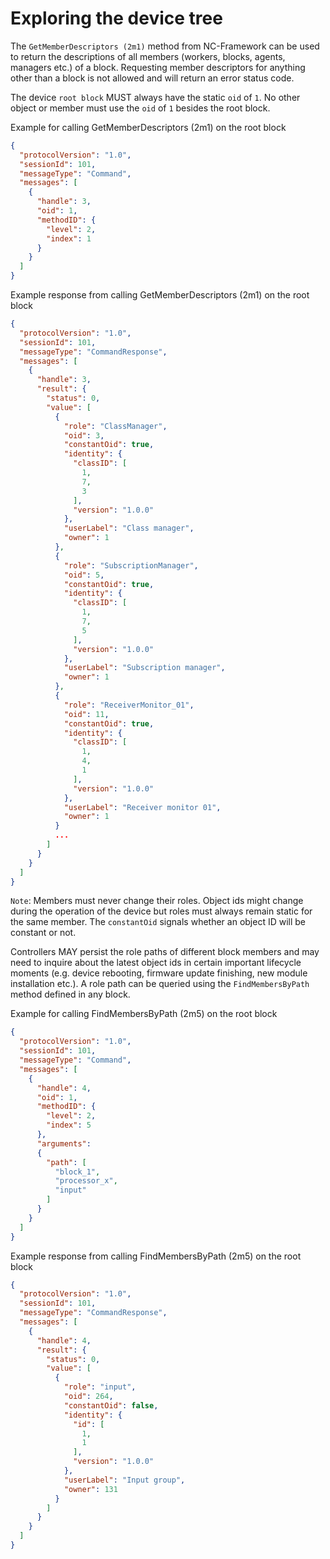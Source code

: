 # Exploring the device tree

The `GetMemberDescriptors (2m1)` method from NC-Framework can be used to return the descriptions of all members (workers, blocks, agents, managers etc.) of a block.
Requesting member descriptors for anything other than a block is not allowed and will return an error status code.

The device `root block` MUST always have the static `oid` of `1`. No other object or member must use the `oid` of `1` besides the root block.

Example for calling GetMemberDescriptors (2m1) on the root block

```json
{
  "protocolVersion": "1.0",
  "sessionId": 101,
  "messageType": "Command",
  "messages": [
    {
      "handle": 3,
      "oid": 1,
      "methodID": {
        "level": 2,
        "index": 1
      }
    }
  ]
}
```

Example response from calling GetMemberDescriptors (2m1) on the root block

```json
{
  "protocolVersion": "1.0",
  "sessionId": 101,
  "messageType": "CommandResponse",
  "messages": [
    {
      "handle": 3,
      "result": {
        "status": 0,
        "value": [
          {
            "role": "ClassManager",
            "oid": 3,
            "constantOid": true,
            "identity": {
              "classID": [
                1,
                7,
                3
              ],
              "version": "1.0.0"
            },
            "userLabel": "Class manager",
            "owner": 1
          },
          {
            "role": "SubscriptionManager",
            "oid": 5,
            "constantOid": true,
            "identity": {
              "classID": [
                1,
                7,
                5
              ],
              "version": "1.0.0"
            },
            "userLabel": "Subscription manager",
            "owner": 1
          },
          {
            "role": "ReceiverMonitor_01",
            "oid": 11,
            "constantOid": true,
            "identity": {
              "classID": [
                1,
                4,
                1
              ],
              "version": "1.0.0"
            },
            "userLabel": "Receiver monitor 01",
            "owner": 1
          }
          ...
        ]
      }
    }
  ]
}
```

`Note`: Members must never change their roles. Object ids might change during the operation of the device but roles must always remain static for the same member. The `constantOid` signals whether an object ID will be constant or not.

Controllers MAY persist the role paths of different block members and may need to inquire about the latest object ids in certain important lifecycle moments (e.g. device rebooting, firmware update finishing, new module installation etc.). A role path can be queried using the `FindMembersByPath` method defined in any block.

Example for calling FindMembersByPath (2m5) on the root block

```json
{
  "protocolVersion": "1.0",
  "sessionId": 101,
  "messageType": "Command",
  "messages": [
    {
      "handle": 4,
      "oid": 1,
      "methodID": {
        "level": 2,
        "index": 5
      },
      "arguments": 
      {
        "path": [
          "block_1",
          "processor_x",
          "input"
        ]
      }
    }
  ]
}
```

Example response from calling FindMembersByPath (2m5) on the root block

```json
{
  "protocolVersion": "1.0",
  "sessionId": 101,
  "messageType": "CommandResponse",
  "messages": [
    {
      "handle": 4,
      "result": {
        "status": 0,
        "value": [
          {
            "role": "input",
            "oid": 264,
            "constantOid": false,
            "identity": {
              "id": [
                1,
                1
              ],
              "version": "1.0.0"
            },
            "userLabel": "Input group",
            "owner": 131
          }
        ]
      }
    }
  ]
}
```
